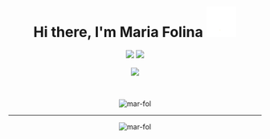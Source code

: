 <h1 align="center">Hi there, I'm Maria Folina <img src="https://github.com/Kathryn-Jie/Kathryn-Jie/blob/main/wave.gif" width="60px" /></h1>
<p align="center">
  <a href= "linkedin.com/in/maria-theodora-folina-4392a9249/"><img src="https://img.icons8.com/material-outlined/30/000000/linkedin.png"/></a>
  <a href= "https://twitter.com/fol_mary"><img src="https://img.icons8.com/material-outlined/30/000000/twitter.png"/></a>
</p>

<p align="center">
  <img align="center" src="https://github-readme-streak-stats.herokuapp.com/?user=mar-fol&theme=architect&hide_border=true"/>
</p>
<br>


<p align="center">
  
  <img align="center" src="https://github-readme-stats.vercel.app/api/top-langs?username=mar-fol&langs_count=10&show_icons=true&locale=en&layout=compact&theme=architect" alt="mar-fol" height="130px"/>
</p>

---------
<p align="center">
  <img src="https://komarev.com/ghpvc/?username=mar-fol&label=Profile%20views&color=CCCCCC&style=plastic" alt="mar-fol" /> 
</p>
